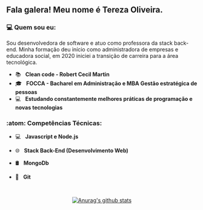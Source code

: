 <h2> Fala galera! Meu nome é <strong>Tereza Oliveira</strong>. 

<h3> 💻 Quem sou eu:</h3> Sou desenvolvedora de software e atuo como professora da stack back-end. Minha formação deu início como administradora de empresas e educadora social, em 2020 iniciei a transição de carreira para a área tecnológica.
  
  
  
  
- :books: &nbsp; <strong>Clean code - Robert Cecil Martin</strong>
- 🎓 &nbsp; <strong>FOCCA - Bacharel em Administração e MBA Gestão estratégica de pessoas</strong>
- :computer: &nbsp; <strong>Estudando constantemente melhores práticas de programação e novas tecnologias</strong>

<h3>:atom: Competências Técnicas: </h3>

- 💻 &nbsp; <strong>Javascript e Node.js</strong>
- 🌐 &nbsp; <strong>Stack Back-End (Desenvolvimento Web)</strong>
- 🛢 &nbsp; <strong>MongoDb</strong>
- 🔧 &nbsp; <strong>Git</strong>


  </br>
<div align="center">
<a href="https://github-readme-stats-anuraghazra1.vercel.app/api?username=Tereza25"><img src="https://github-readme-stats.anuraghazra1.vercel.app/api?username=Tereza25&show_icons=true&include_all_commits=true&theme=radical" alt="Anurag's github stats"/>
</a>
</div>
